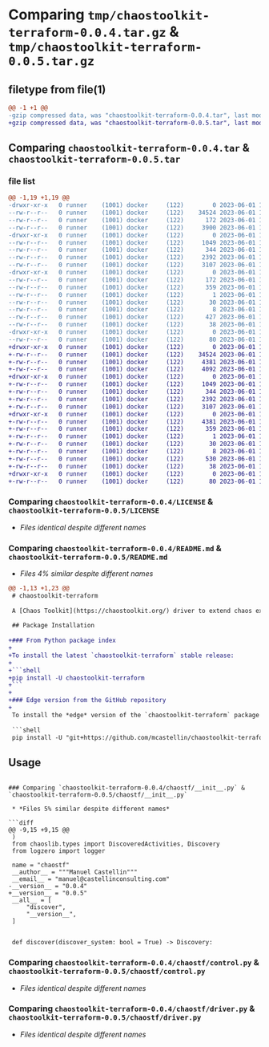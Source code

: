# Comparing `tmp/chaostoolkit-terraform-0.0.4.tar.gz` & `tmp/chaostoolkit-terraform-0.0.5.tar.gz`

## filetype from file(1)

```diff
@@ -1 +1 @@
-gzip compressed data, was "chaostoolkit-terraform-0.0.4.tar", last modified: Thu Jun  1 10:29:48 2023, max compression
+gzip compressed data, was "chaostoolkit-terraform-0.0.5.tar", last modified: Thu Jun  1 10:41:33 2023, max compression
```

## Comparing `chaostoolkit-terraform-0.0.4.tar` & `chaostoolkit-terraform-0.0.5.tar`

### file list

```diff
@@ -1,19 +1,19 @@
-drwxr-xr-x   0 runner    (1001) docker     (122)        0 2023-06-01 10:29:48.298477 chaostoolkit-terraform-0.0.4/
--rw-r--r--   0 runner    (1001) docker     (122)    34524 2023-06-01 10:29:23.000000 chaostoolkit-terraform-0.0.4/LICENSE
--rw-r--r--   0 runner    (1001) docker     (122)      172 2023-06-01 10:29:48.298477 chaostoolkit-terraform-0.0.4/PKG-INFO
--rw-r--r--   0 runner    (1001) docker     (122)     3900 2023-06-01 10:29:23.000000 chaostoolkit-terraform-0.0.4/README.md
-drwxr-xr-x   0 runner    (1001) docker     (122)        0 2023-06-01 10:29:48.294477 chaostoolkit-terraform-0.0.4/chaostf/
--rw-r--r--   0 runner    (1001) docker     (122)     1049 2023-06-01 10:29:41.000000 chaostoolkit-terraform-0.0.4/chaostf/__init__.py
--rw-r--r--   0 runner    (1001) docker     (122)      344 2023-06-01 10:29:23.000000 chaostoolkit-terraform-0.0.4/chaostf/actions.py
--rw-r--r--   0 runner    (1001) docker     (122)     2392 2023-06-01 10:29:23.000000 chaostoolkit-terraform-0.0.4/chaostf/control.py
--rw-r--r--   0 runner    (1001) docker     (122)     3107 2023-06-01 10:29:23.000000 chaostoolkit-terraform-0.0.4/chaostf/driver.py
-drwxr-xr-x   0 runner    (1001) docker     (122)        0 2023-06-01 10:29:48.298477 chaostoolkit-terraform-0.0.4/chaostoolkit_terraform.egg-info/
--rw-r--r--   0 runner    (1001) docker     (122)      172 2023-06-01 10:29:48.000000 chaostoolkit-terraform-0.0.4/chaostoolkit_terraform.egg-info/PKG-INFO
--rw-r--r--   0 runner    (1001) docker     (122)      359 2023-06-01 10:29:48.000000 chaostoolkit-terraform-0.0.4/chaostoolkit_terraform.egg-info/SOURCES.txt
--rw-r--r--   0 runner    (1001) docker     (122)        1 2023-06-01 10:29:48.000000 chaostoolkit-terraform-0.0.4/chaostoolkit_terraform.egg-info/dependency_links.txt
--rw-r--r--   0 runner    (1001) docker     (122)       30 2023-06-01 10:29:48.000000 chaostoolkit-terraform-0.0.4/chaostoolkit_terraform.egg-info/requires.txt
--rw-r--r--   0 runner    (1001) docker     (122)        8 2023-06-01 10:29:48.000000 chaostoolkit-terraform-0.0.4/chaostoolkit_terraform.egg-info/top_level.txt
--rw-r--r--   0 runner    (1001) docker     (122)      427 2023-06-01 10:29:41.000000 chaostoolkit-terraform-0.0.4/pyproject.toml
--rw-r--r--   0 runner    (1001) docker     (122)       38 2023-06-01 10:29:48.298477 chaostoolkit-terraform-0.0.4/setup.cfg
-drwxr-xr-x   0 runner    (1001) docker     (122)        0 2023-06-01 10:29:48.298477 chaostoolkit-terraform-0.0.4/tests/
--rw-r--r--   0 runner    (1001) docker     (122)       80 2023-06-01 10:29:23.000000 chaostoolkit-terraform-0.0.4/tests/test_version.py
+drwxr-xr-x   0 runner    (1001) docker     (122)        0 2023-06-01 10:41:33.903086 chaostoolkit-terraform-0.0.5/
+-rw-r--r--   0 runner    (1001) docker     (122)    34524 2023-06-01 10:41:13.000000 chaostoolkit-terraform-0.0.5/LICENSE
+-rw-r--r--   0 runner    (1001) docker     (122)     4381 2023-06-01 10:41:33.903086 chaostoolkit-terraform-0.0.5/PKG-INFO
+-rw-r--r--   0 runner    (1001) docker     (122)     4092 2023-06-01 10:41:13.000000 chaostoolkit-terraform-0.0.5/README.md
+drwxr-xr-x   0 runner    (1001) docker     (122)        0 2023-06-01 10:41:33.903086 chaostoolkit-terraform-0.0.5/chaostf/
+-rw-r--r--   0 runner    (1001) docker     (122)     1049 2023-06-01 10:41:28.000000 chaostoolkit-terraform-0.0.5/chaostf/__init__.py
+-rw-r--r--   0 runner    (1001) docker     (122)      344 2023-06-01 10:41:13.000000 chaostoolkit-terraform-0.0.5/chaostf/actions.py
+-rw-r--r--   0 runner    (1001) docker     (122)     2392 2023-06-01 10:41:13.000000 chaostoolkit-terraform-0.0.5/chaostf/control.py
+-rw-r--r--   0 runner    (1001) docker     (122)     3107 2023-06-01 10:41:13.000000 chaostoolkit-terraform-0.0.5/chaostf/driver.py
+drwxr-xr-x   0 runner    (1001) docker     (122)        0 2023-06-01 10:41:33.903086 chaostoolkit-terraform-0.0.5/chaostoolkit_terraform.egg-info/
+-rw-r--r--   0 runner    (1001) docker     (122)     4381 2023-06-01 10:41:33.000000 chaostoolkit-terraform-0.0.5/chaostoolkit_terraform.egg-info/PKG-INFO
+-rw-r--r--   0 runner    (1001) docker     (122)      359 2023-06-01 10:41:33.000000 chaostoolkit-terraform-0.0.5/chaostoolkit_terraform.egg-info/SOURCES.txt
+-rw-r--r--   0 runner    (1001) docker     (122)        1 2023-06-01 10:41:33.000000 chaostoolkit-terraform-0.0.5/chaostoolkit_terraform.egg-info/dependency_links.txt
+-rw-r--r--   0 runner    (1001) docker     (122)       30 2023-06-01 10:41:33.000000 chaostoolkit-terraform-0.0.5/chaostoolkit_terraform.egg-info/requires.txt
+-rw-r--r--   0 runner    (1001) docker     (122)        8 2023-06-01 10:41:33.000000 chaostoolkit-terraform-0.0.5/chaostoolkit_terraform.egg-info/top_level.txt
+-rw-r--r--   0 runner    (1001) docker     (122)      530 2023-06-01 10:41:28.000000 chaostoolkit-terraform-0.0.5/pyproject.toml
+-rw-r--r--   0 runner    (1001) docker     (122)       38 2023-06-01 10:41:33.903086 chaostoolkit-terraform-0.0.5/setup.cfg
+drwxr-xr-x   0 runner    (1001) docker     (122)        0 2023-06-01 10:41:33.903086 chaostoolkit-terraform-0.0.5/tests/
+-rw-r--r--   0 runner    (1001) docker     (122)       80 2023-06-01 10:41:13.000000 chaostoolkit-terraform-0.0.5/tests/test_version.py
```

### Comparing `chaostoolkit-terraform-0.0.4/LICENSE` & `chaostoolkit-terraform-0.0.5/LICENSE`

 * *Files identical despite different names*

### Comparing `chaostoolkit-terraform-0.0.4/README.md` & `chaostoolkit-terraform-0.0.5/README.md`

 * *Files 4% similar despite different names*

```diff
@@ -1,13 +1,23 @@
 # chaostoolkit-terraform
 
 A [Chaos Toolkit](https://chaostoolkit.org/) driver to extend chaos experiments with [Terraform](https://www.terraform.io/)
 
 ## Package Installation
 
+### From Python package index
+
+To install the latest `chaostoolkit-terraform` stable release:
+
+```shell
+pip install -U chaostoolkit-terraform
+```
+
+### Edge version from the GitHub repository
+
 To install the *edge* version of the `chaostoolkit-terraform` package directly from the repository source code:
 
 ```shell
 pip install -U "git+https://github.com/mcastellin/chaostoolkit-terraform.git#egg=chaostoolkit-terraform"
 ```
 
 ## Usage
```

### Comparing `chaostoolkit-terraform-0.0.4/chaostf/__init__.py` & `chaostoolkit-terraform-0.0.5/chaostf/__init__.py`

 * *Files 5% similar despite different names*

```diff
@@ -9,15 +9,15 @@
 )
 from chaoslib.types import DiscoveredActivities, Discovery
 from logzero import logger
 
 name = "chaostf"
 __author__ = """Manuel Castellin"""
 __email__ = "manuel@castellinconsulting.com"
-__version__ = "0.0.4"
+__version__ = "0.0.5"
 __all__ = [
     "discover",
     "__version__",
 ]
 
 
 def discover(discover_system: bool = True) -> Discovery:
```

### Comparing `chaostoolkit-terraform-0.0.4/chaostf/control.py` & `chaostoolkit-terraform-0.0.5/chaostf/control.py`

 * *Files identical despite different names*

### Comparing `chaostoolkit-terraform-0.0.4/chaostf/driver.py` & `chaostoolkit-terraform-0.0.5/chaostf/driver.py`

 * *Files identical despite different names*


